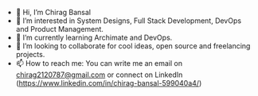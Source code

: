 - 👋 Hi, I’m Chirag Bansal
- 👀 I’m interested in System Designs, Full Stack Development, DevOps and Product Management.
- 🌱 I’m currently learning Archimate and DevOps.
- 💞️ I’m looking to collaborate for cool ideas, open source and freelancing projects.
- 📫 How to reach me: You can write me an email on chirag2120787@gmail.com or connect on LinkedIn (https://www.linkedin.com/in/chirag-bansal-599040a4/)

<!---
chirag2120787/chirag2120787 is a ✨ special ✨ repository because its `README.md` (this file) appears on your GitHub profile.
You can click the Preview link to take a look at your changes.
--->
